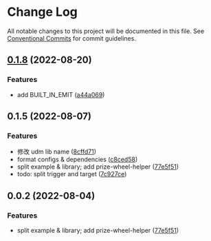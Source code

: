 # Change Log

All notable changes to this project will be documented in this file.
See [Conventional Commits](https://conventionalcommits.org) for commit guidelines.

## [0.1.8](https://github.com/xiaomingTang/xiaoming/compare/v0.1.7...v0.1.8) (2022-08-20)


### Features

* add BUILT_IN_EMIT ([a44a069](https://github.com/xiaomingTang/xiaoming/commit/a44a069072ef6608325814b71559502e7bcf0d5c))





## 0.1.5 (2022-08-07)


### Features

* 修改 udm lib name ([8cffd71](https://github.com/xiaomingTang/xiaoming/commit/8cffd715f2ac3bda9527e9544bd828b142ac3d78))
* format configs & dependencies ([c8ced58](https://github.com/xiaomingTang/xiaoming/commit/c8ced58aae0c55f9a21814dcbbabbf8b2564aa1d))
* split example & library; add prize-wheel-helper ([77e5f51](https://github.com/xiaomingTang/xiaoming/commit/77e5f510e0a16bab94c0587c18670058c101d5a5))
* todo: split trigger and target ([7c927ce](https://github.com/xiaomingTang/xiaoming/commit/7c927cee7975171826ffdccdb8c902cdaddf19e2))





## 0.0.2 (2022-08-04)


### Features

* split example & library; add prize-wheel-helper ([77e5f51](https://github.com/xiaomingTang/xiaoming/commit/77e5f510e0a16bab94c0587c18670058c101d5a5))
